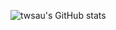 ![twsau's GitHub stats](https://github-readme-stats.vercel.app/api?username=twsau&show_icons=true&theme=transparent)
